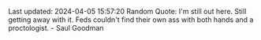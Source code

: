 Last updated: 2024-04-05 15:57:20
Random Quote: I'm still out here. Still getting away with it. Feds couldn't find their own ass with both hands and a proctologist. - Saul Goodman